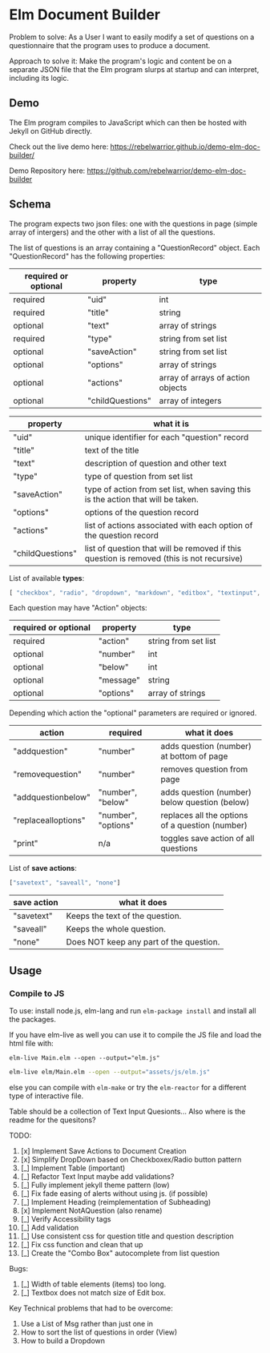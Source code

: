 # Elm Document Builder

Problem to solve: 
As a User I want to easily modify a set of questions on a questionnaire that the program uses to produce a document. 

Approach to solve it:
Make the program's logic and content be on a separate JSON file that the Elm program slurps at startup and can interpret, including its logic. 

## Demo
The Elm program compiles to JavaScript which can then be hosted with Jekyll on GitHub directly.

Check out the live demo here: https://rebelwarrior.github.io/demo-elm-doc-builder/

Demo Repository here: 
https://github.com/rebelwarrior/demo-elm-doc-builder

## Schema
The program expects two json files: one with the questions in page (simple array of intergers) and the other with a list of all the questions. 

The list of questions is an array containing a "QuestionRecord" object. Each "QuestionRecord" has the following properties:

| required or optional | property | type |
| --- | --- | --- |
|    required | "uid"            | int
|    required | "title"          | string 
|    optional | "text"           | array of strings
|    required | "type"           | string from set list
|    optional | "saveAction"     | string from set list
|    optional | "options"        | array of strings
|    optional | "actions"        | array of arrays of action objects
|    optional | "childQuestions" | array of integers

| property | what it is |
| --- | --- |
| "uid"            | unique identifier for each "question" record
| "title"          | text of the title
| "text"           | description of question and other text
| "type"           | type of question from set list
| "saveAction"     | type of action from set list, when saving this is the action that will be taken.
| "options"        | options of the question record
| "actions"        | list of actions associated with each option of the question record
| "childQuestions" | list of question that will be removed if this question is removed (this is not recursive)

List of available __types__: 
```javascript
[ "checkbox", "radio", "dropdown", "markdown", "editbox", "textinput", "textarea", "table", "button", "subheading", "simpletext" ]
```

Each question may have "Action" objects:

| required or optional | property | type |
| --- | --- | --- |
| required | "action"  | string from set list
| optional | "number"  | int 
| optional | "below"   | int  
| optional | "message" | string 
| optional | "options" | array of strings

Depending which action the "optional" parameters are required or ignored. 

| action | required | what it does |
| --- | --- | --- |
| "addquestion"       | "number"            | adds question (number) at bottom of page
| "removequestion"    | "number"            | removes question from page
| "addquestionbelow"  | "number", "below"   | adds question (number) below question (below)
| "replacealloptions" | "number", "options" | replaces all the options of a question (number) 
| "print"             | n/a                 | toggles save action of all questions 

List of __save actions__: 
```javascript 
["savetext", "saveall", "none"]
```

| save action | what it does |
| --- | --- |
| "savetext"  | Keeps the text of the question. 
| "saveall"   | Keeps the whole question. 
| "none"      | Does NOT keep any part of the question. 

## Usage

### Compile to JS

To use: install node.js, elm-lang and run `elm-package install` and install all the packages.

If you have elm-live as well you can use it to compile the JS file and load the html file with: 

`elm-live Main.elm --open --output="elm.js"` 

```bash
elm-live elm/Main.elm --open --output="assets/js/elm.js"
```

else you can compile with `elm-make` or try the `elm-reactor` for a different type of interactive file.


Table should be a collection of Text Input Quesionts...
Also where is the readme for the quesitons?

TODO:
1. [x] Implement Save Actions to Document Creation 
1. [x] Simplify DropDown based on Checkboxex/Radio button pattern 
4. [_] Implement Table (important)
5. [_] Refactor Text Input maybe add validations?
1. [_] Fully implement jekyll theme pattern (low)
2. [_] Fix fade easing of alerts without using js. (if possible)
3. [_] Implement Heading (reimplementation of Subheading)
6. [x] Implement NotAQuestion (also rename) 
7. [_] Verify Accessibility tags
8. [_] Add validation 
9. [_] Use consistent css for question title and question description
10. [_] Fix css function and clean that up 
11. [_] Create the "Combo Box" autocomplete from list question 

Bugs:
1. [_] Width of table elements (items) too long.
2. [_] Textbox does not match size of Edit box.

Key Technical problems that had to be overcome:
1. Use a List of Msg rather than just one in 
2. How to sort the list of questions in order (View)
3. How to build a Dropdown